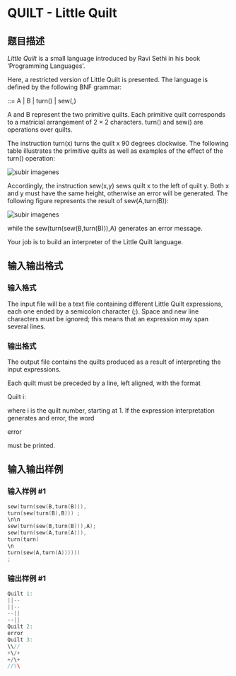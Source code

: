 # QUILT - Little Quilt

## 题目描述

_Little Quilt_ is a small language introduced by Ravi Sethi in his book ‘Programming Languages’.

Here, a restricted version of Little Quilt is presented. The language is defined by the following BNF grammar:

 ::= A | B | turn() | sew(,)

A and B represent the two primitive quilts. Each primitive quilt corresponds to a matricial arrangement of 2 × 2 characters. turn() and sew() are operations over quilts.

The instruction turn(x) turns the quilt x 90 degrees clockwise. The following table illustrates the primitive quilts as well as examples of the effect of the turn() operation:

![subir imagenes](https://cdn.luogu.com.cn/upload/vjudge_pic/SP1003/9c1a8c0ffb27a1b5d3bc2e9eabf05791aa72faa7.png)

Accordingly, the instruction sew(x,y) sews quilt x to the left of quilt y. Both x and y must have the same height, otherwise an error will be generated. The following figure represents the result of sew(A,turn(B)):

![subir imagenes](https://cdn.luogu.com.cn/upload/vjudge_pic/SP1003/33e81d2606c3f34ac71f7e51b03f32cda106d258.png)

while the sew(turn(sew(B,turn(B))),A) generates an error message.

Your job is to build an interpreter of the Little Quilt language.

## 输入输出格式

### 输入格式

The input file will be a text file containing different Little Quilt expressions, each one ended by a semicolon character (;). Space and new line characters must be ignored; this means that an expression may span several lines.

### 输出格式

The output file contains the quilts produced as a result of interpreting the input expressions.

Each quilt must be preceded by a line, left aligned, with the format

Quilt i:

where i is the quilt number, starting at 1. If the expression interpretation generates and error, the word

error

must be printed.

## 输入输出样例

### 输入样例 #1

```cpp
sew(turn(sew(B,turn(B))),
turn(sew(turn(B),B))) ;
\n\n
sew(turn(sew(B,turn(B))),A);
sew(turn(sew(A,turn(A))),
turn(turn(
\n
turn(sew(A,turn(A))))))
;
```


### 输出样例 #1

```cpp
Quilt 1:
||--
||--
--||
--||
Quilt 2:
error
Quilt 3:
\\//
+\/+
+/\+
//\\
```


